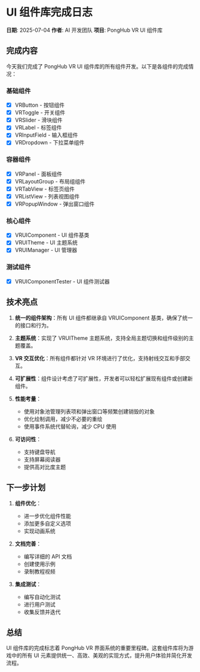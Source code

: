 # UI 组件库完成日志

**日期**: 2025-07-04
**作者**: AI 开发团队
**项目**: PongHub VR UI 组件库

## 完成内容

今天我们完成了 PongHub VR UI 组件库的所有组件开发。以下是各组件的完成情况：

### 基础组件

- [x] VRButton - 按钮组件
- [x] VRToggle - 开关组件
- [x] VRSlider - 滑块组件
- [x] VRLabel - 标签组件
- [x] VRInputField - 输入框组件
- [x] VRDropdown - 下拉菜单组件

### 容器组件

- [x] VRPanel - 面板组件
- [x] VRLayoutGroup - 布局组组件
- [x] VRTabView - 标签页组件
- [x] VRListView - 列表视图组件
- [x] VRPopupWindow - 弹出窗口组件

### 核心组件

- [x] VRUIComponent - UI 组件基类
- [x] VRUITheme - UI 主题系统
- [x] VRUIManager - UI 管理器

### 测试组件

- [x] VRUIComponentTester - UI 组件测试器

## 技术亮点

1. **统一的组件架构**：所有 UI 组件都继承自 VRUIComponent 基类，确保了统一的接口和行为。

2. **主题系统**：实现了 VRUITheme 主题系统，支持全局主题切换和组件级别的主题覆盖。

3. **VR 交互优化**：所有组件都针对 VR 环境进行了优化，支持射线交互和手部交互。

4. **可扩展性**：组件设计考虑了可扩展性，开发者可以轻松扩展现有组件或创建新组件。

5. **性能考量**：

   - 使用对象池管理列表项和弹出窗口等频繁创建销毁的对象
   - 优化绘制调用，减少不必要的重绘
   - 使用事件系统代替轮询，减少 CPU 使用

6. **可访问性**：
   - 支持键盘导航
   - 支持屏幕阅读器
   - 提供高对比度主题

## 下一步计划

1. **组件优化**：

   - 进一步优化组件性能
   - 添加更多自定义选项
   - 实现动画系统

2. **文档完善**：

   - 编写详细的 API 文档
   - 创建使用示例
   - 录制教程视频

3. **集成测试**：
   - 编写自动化测试
   - 进行用户测试
   - 收集反馈并迭代

## 总结

UI 组件库的完成标志着 PongHub VR 界面系统的重要里程碑。这套组件库将为游戏中的所有 UI 元素提供统一、高效、美观的实现方式，提升用户体验并简化开发流程。
